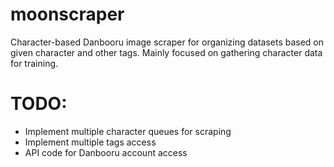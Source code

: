 # moonscraper
Character-based Danbooru image scraper for organizing datasets based on given character and other tags.
Mainly focused on gathering character data for training.

# TODO:
- Implement multiple character queues for scraping
- Implement multiple tags access
- API code for Danbooru account access
